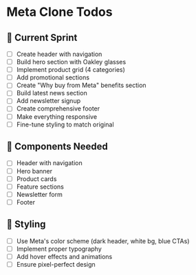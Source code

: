 # Meta Clone Todos

## 🎯 Current Sprint
- [ ] Create header with navigation
- [ ] Build hero section with Oakley glasses
- [ ] Implement product grid (4 categories)
- [ ] Add promotional sections
- [ ] Create "Why buy from Meta" benefits section
- [ ] Build latest news section
- [ ] Add newsletter signup
- [ ] Create comprehensive footer
- [ ] Make everything responsive
- [ ] Fine-tune styling to match original

## 📱 Components Needed
- [ ] Header with navigation
- [ ] Hero banner
- [ ] Product cards
- [ ] Feature sections
- [ ] Newsletter form
- [ ] Footer

## 🎨 Styling
- [ ] Use Meta's color scheme (dark header, white bg, blue CTAs)
- [ ] Implement proper typography
- [ ] Add hover effects and animations
- [ ] Ensure pixel-perfect design
